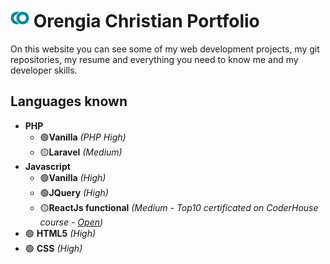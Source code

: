 # <img src="public/logo192.png" width="30" height="30"> Orengia Christian Portfolio

On this website you can see some of my web development projects, my git repositories, my resume and everything you need to know me and my developer skills.

## Languages known

  - **PHP**
    - :green_circle:**Vanilla** *(PHP High)*
    - :yellow_circle:**Laravel** *(Medium)*
  - **Javascript**
    - :green_circle:**Vanilla** *(High)*
    - :green_circle:**JQuery** *(High)*
    - :yellow_circle:**ReactJs functional** *(Medium - Top10 certificated on CoderHouse course - [Open](https://www.coderhouse.com/certificados/61e7654e6dd5d6007ce70afd))*
  - :green_circle: **HTML5** *(High)*
  - :green_circle: **CSS** *(High)*